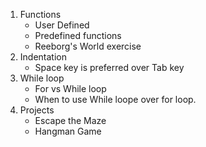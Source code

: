 1. Functions
    - User Defined
    - Predefined functions
    - Reeborg's World exercise
2. Indentation 
    - Space key is preferred over Tab key
3. While loop
    - For vs While loop
    - When to use While loope over for loop.
4. Projects
    - Escape the Maze
    - Hangman Game